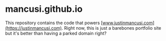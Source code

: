 # mancusi.github.io 

This repository contains the code that powers [www.justinmancusi.com](https://justinmancusi.com).
Right now, this is just a barebones portfolio site but it's better than having a parked domain right?